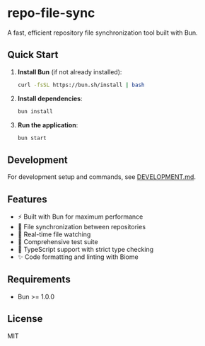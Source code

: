 # repo-file-sync

A fast, efficient repository file synchronization tool built with Bun.

## Quick Start

1. **Install Bun** (if not already installed):
   ```bash
   curl -fsSL https://bun.sh/install | bash
   ```

2. **Install dependencies**:
   ```bash
   bun install
   ```

3. **Run the application**:
   ```bash
   bun start
   ```

## Development

For development setup and commands, see [DEVELOPMENT.md](./DEVELOPMENT.md).

## Features

- ⚡ Built with Bun for maximum performance
- 📁 File synchronization between repositories
- 🔄 Real-time file watching
- 🧪 Comprehensive test suite
- 🔧 TypeScript support with strict type checking
- ✨ Code formatting and linting with Biome

## Requirements

- Bun >= 1.0.0

## License

MIT